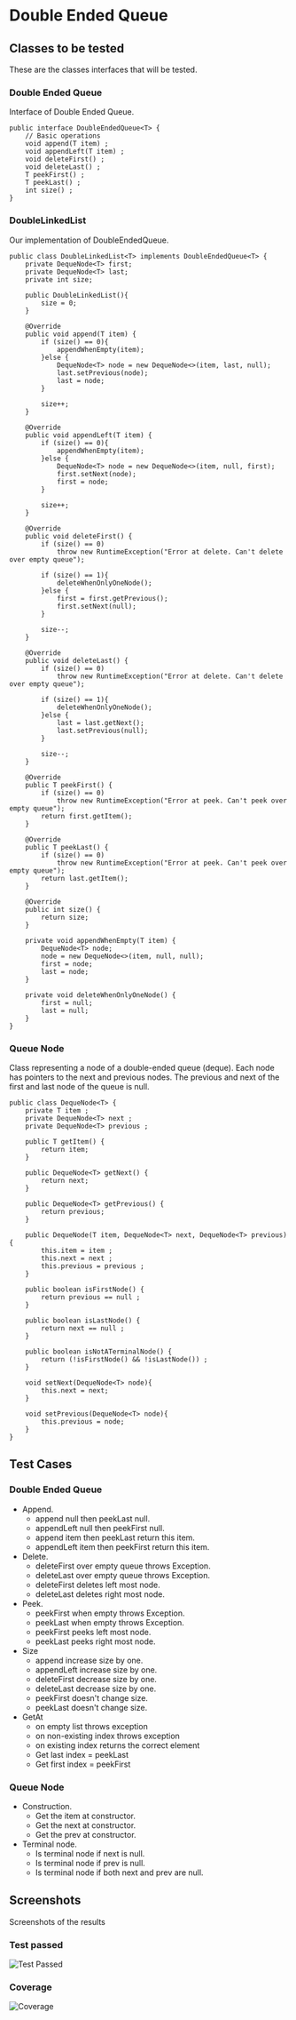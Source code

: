 # Double Ended Queue

## Classes to be tested

These are the classes interfaces that will be tested.

### Double Ended Queue

Interface of Double Ended Queue.

```
public interface DoubleEndedQueue<T> {
    // Basic operations
    void append(T item) ;
    void appendLeft(T item) ;
    void deleteFirst() ;
    void deleteLast() ;
    T peekFirst() ;
    T peekLast() ;
    int size() ;
}
```

### DoubleLinkedList

Our implementation of DoubleEndedQueue.

```
public class DoubleLinkedList<T> implements DoubleEndedQueue<T> {
    private DequeNode<T> first;
    private DequeNode<T> last;
    private int size;

    public DoubleLinkedList(){
        size = 0;
    }

    @Override
    public void append(T item) {
        if (size() == 0){
            appendWhenEmpty(item);
        }else {
            DequeNode<T> node = new DequeNode<>(item, last, null);
            last.setPrevious(node);
            last = node;
        }

        size++;
    }

    @Override
    public void appendLeft(T item) {
        if (size() == 0){
            appendWhenEmpty(item);
        }else {
            DequeNode<T> node = new DequeNode<>(item, null, first);
            first.setNext(node);
            first = node;
        }

        size++;
    }

    @Override
    public void deleteFirst() {
        if (size() == 0)
            throw new RuntimeException("Error at delete. Can't delete over empty queue");

        if (size() == 1){
            deleteWhenOnlyOneNode();
        }else {
            first = first.getPrevious();
            first.setNext(null);
        }

        size--;
    }

    @Override
    public void deleteLast() {
        if (size() == 0)
            throw new RuntimeException("Error at delete. Can't delete over empty queue");

        if (size() == 1){
            deleteWhenOnlyOneNode();
        }else {
            last = last.getNext();
            last.setPrevious(null);
        }

        size--;
    }

    @Override
    public T peekFirst() {
        if (size() == 0)
            throw new RuntimeException("Error at peek. Can't peek over empty queue");
        return first.getItem();
    }

    @Override
    public T peekLast() {
        if (size() == 0)
            throw new RuntimeException("Error at peek. Can't peek over empty queue");
        return last.getItem();
    }

    @Override
    public int size() {
        return size;
    }

    private void appendWhenEmpty(T item) {
        DequeNode<T> node;
        node = new DequeNode<>(item, null, null);
        first = node;
        last = node;
    }

    private void deleteWhenOnlyOneNode() {
        first = null;
        last = null;
    }
}
```

### Queue Node

Class representing a node of a double-ended queue (deque). 
Each node has pointers to the next and previous nodes. 
The previous and next of the first and last node of the queue is null.

```
public class DequeNode<T> {
    private T item ;
    private DequeNode<T> next ;
    private DequeNode<T> previous ;

    public T getItem() {
        return item;
    }

    public DequeNode<T> getNext() {
        return next;
    }

    public DequeNode<T> getPrevious() {
        return previous;
    }

    public DequeNode(T item, DequeNode<T> next, DequeNode<T> previous) {
        this.item = item ;
        this.next = next ;
        this.previous = previous ;
    }

    public boolean isFirstNode() {
        return previous == null ;
    }

    public boolean isLastNode() {
        return next == null ;
    }

    public boolean isNotATerminalNode() {
        return (!isFirstNode() && !isLastNode()) ;
    }

    void setNext(DequeNode<T> node){
        this.next = next;
    }

    void setPrevious(DequeNode<T> node){
        this.previous = node;
    }
}
```

## Test Cases

### Double Ended Queue

- Append.
  - append null then peekLast null.
  - appendLeft null then peekFirst null.
  - append item then peekLast return this item.
  - appendLeft item then peekFirst return this item.
- Delete.
  - deleteFirst over empty queue throws Exception.
  - deleteLast over empty queue throws Exception.
  - deleteFirst deletes left most node.
  - deleteLast deletes right most node.
- Peek. 
  - peekFirst when empty throws Exception.
  - peekLast when empty throws Exception.
  - peekFirst peeks left most node.
  - peekLast peeks right most node.
- Size 
  - append increase size by one.
  - appendLeft increase size by one.
  - deleteFirst decrease size by one.
  - deleteLast decrease size by one.
  - peekFirst doesn't change size.
  - peekLast doesn't change size.
- GetAt
  - on empty list throws exception
  - on non-existing index throws exception
  - on existing index returns the correct element
  - Get last index = peekLast
  - Get first index = peekFirst
### Queue Node 

- Construction.
  - Get the item at constructor.
  - Get the next at constructor.
  - Get the prev at constructor.
- Terminal node.
  - Is terminal node if next is null.
  - Is terminal node if prev is null.
  - Is terminal node if both next and prev are null.

## Screenshots

Screenshots of the results

### Test passed

![Test Passed](./imagenes/testPassed.png)

### Coverage

![Coverage](./imagenes/coverage.png)
